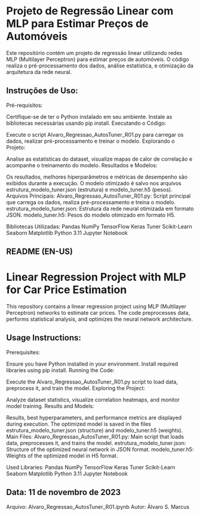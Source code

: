 # Projeto de Regressão Linear com MLP para Estimar Preços de Automóveis
Este repositório contém um projeto de regressão linear utilizando redes MLP (Multilayer Perceptron) para estimar preços de automóveis. O código realiza o pré-processamento dos dados, análise estatística, e otimização da arquitetura da rede neural.

## Instruções de Uso:
Pré-requisitos:

Certifique-se de ter o Python instalado em seu ambiente.
Instale as bibliotecas necessárias usando pip install.
Executando o Código:

Execute o script Alvaro_Regressao_AutosTuner_R01.py para carregar os dados, realizar pré-processamento e treinar o modelo.
Explorando o Projeto:

Analise as estatísticas do dataset, visualize mapas de calor de correlação e acompanhe o treinamento do modelo.
Resultados e Modelos:

Os resultados, melhores hiperparâmetros e métricas de desempenho são exibidos durante a execução.
O modelo otimizado é salvo nos arquivos estrutura_modelo_tuner.json (estrutura) e modelo_tuner.h5 (pesos).
Arquivos Principais:
Alvaro_Regressao_AutosTuner_R01.py: Script principal que carrega os dados, realiza pré-processamento e treina o modelo.
estrutura_modelo_tuner.json: Estrutura da rede neural otimizada em formato JSON.
modelo_tuner.h5: Pesos do modelo otimizado em formato H5.

Bibliotecas Utilizadas:
Pandas
NumPy
TensorFlow
Keras Tuner
Scikit-Learn
Seaborn
Matplotlib
Python 3.11
Jupyter Notebook

## README (EN-US)
# Linear Regression Project with MLP for Car Price Estimation
This repository contains a linear regression project using MLP (Multilayer Perceptron) networks to estimate car prices. The code preprocesses data, performs statistical analysis, and optimizes the neural network architecture.

## Usage Instructions:
Prerequisites:

Ensure you have Python installed in your environment.
Install required libraries using pip install.
Running the Code:

Execute the Alvaro_Regressao_AutosTuner_R01.py script to load data, preprocess it, and train the model.
Exploring the Project:

Analyze dataset statistics, visualize correlation heatmaps, and monitor model training.
Results and Models:

Results, best hyperparameters, and performance metrics are displayed during execution.
The optimized model is saved in the files estrutura_modelo_tuner.json (structure) and modelo_tuner.h5 (weights).
Main Files:
Alvaro_Regressao_AutosTuner_R01.py: Main script that loads data, preprocesses it, and trains the model.
estrutura_modelo_tuner.json: Structure of the optimized neural network in JSON format.
modelo_tuner.h5: Weights of the optimized model in H5 format.

Used Libraries:
Pandas
NumPy
TensorFlow
Keras Tuner
Scikit-Learn
Seaborn
Matplotlib
Python 3.11
Jupyter Notebook

Data: 11 de novembro de 2023
---------------------------------
Arquivo: Alvaro_Regressao_AutosTuner_R01.ipynb
Autor: Álvaro S. Marcus

